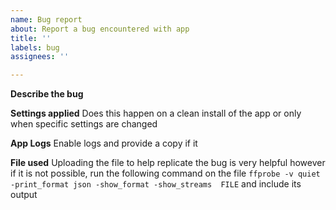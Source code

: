 ```yaml
---
name: Bug report
about: Report a bug encountered with app
title: ''
labels: bug
assignees: ''

---
```


**Describe the bug**

**Settings applied**
Does this happen on a clean install of the app or only when specific settings are changed

**App Logs**
Enable logs and provide a copy if it

**File used**
Uploading the file to help replicate the bug is very helpful however if it is not possible, run the following command on the file `ffprobe -v quiet -print_format json -show_format -show_streams  FILE` and include its output
